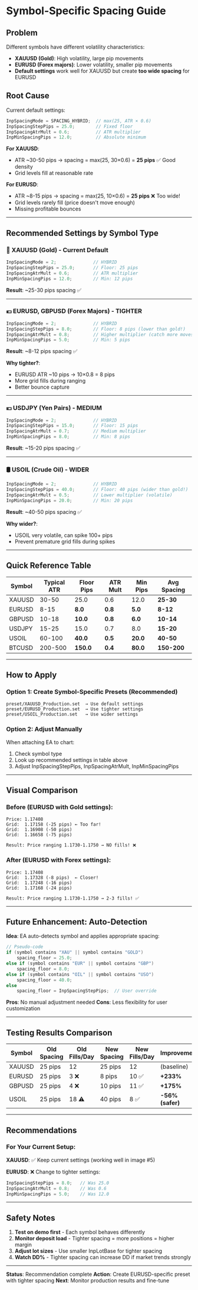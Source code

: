 # Symbol-Specific Spacing Guide

## Problem
Different symbols have different volatility characteristics:
- **XAUUSD (Gold)**: High volatility, large pip movements
- **EURUSD (Forex majors)**: Lower volatility, smaller pip movements
- **Default settings** work well for XAUUSD but create **too wide spacing** for EURUSD

## Root Cause
Current default settings:
```cpp
InpSpacingMode = SPACING_HYBRID;  // max(25, ATR × 0.6)
InpSpacingStepPips = 25.0;        // Fixed floor
InpSpacingAtrMult = 0.6;          // ATR multiplier
InpMinSpacingPips = 12.0;         // Absolute minimum
```

**For XAUUSD**:
- ATR ~30-50 pips → spacing = max(25, 30×0.6) = **25 pips** ✅ Good density
- Grid levels fill at reasonable rate

**For EURUSD**:
- ATR ~8-15 pips → spacing = max(25, 10×0.6) = **25 pips** ❌ Too wide!
- Grid levels rarely fill (price doesn't move enough)
- Missing profitable bounces

---

## Recommended Settings by Symbol Type

### 🥇 **XAUUSD (Gold) - Current Default**
```cpp
InpSpacingMode = 2;              // HYBRID
InpSpacingStepPips = 25.0;       // Floor: 25 pips
InpSpacingAtrMult = 0.6;         // ATR multiplier
InpMinSpacingPips = 12.0;        // Min: 12 pips
```
**Result**: ~25-30 pips spacing ✅

---

### 💶 **EURUSD, GBPUSD (Forex Majors) - TIGHTER**
```cpp
InpSpacingMode = 2;              // HYBRID
InpSpacingStepPips = 8.0;        // Floor: 8 pips (lower than gold!)
InpSpacingAtrMult = 0.8;         // Higher multiplier (catch more moves)
InpMinSpacingPips = 5.0;         // Min: 5 pips
```
**Result**: ~8-12 pips spacing ✅

**Why tighter?**:
- EURUSD ATR ~10 pips → 10×0.8 = 8 pips
- More grid fills during ranging
- Better bounce capture

---

### 💴 **USDJPY (Yen Pairs) - MEDIUM**
```cpp
InpSpacingMode = 2;              // HYBRID
InpSpacingStepPips = 15.0;       // Floor: 15 pips
InpSpacingAtrMult = 0.7;         // Medium multiplier
InpMinSpacingPips = 8.0;         // Min: 8 pips
```
**Result**: ~15-20 pips spacing ✅

---

### 🛢️ **USOIL (Crude Oil) - WIDER**
```cpp
InpSpacingMode = 2;              // HYBRID
InpSpacingStepPips = 40.0;       // Floor: 40 pips (wider than gold!)
InpSpacingAtrMult = 0.5;         // Lower multiplier (volatile)
InpMinSpacingPips = 20.0;        // Min: 20 pips
```
**Result**: ~40-50 pips spacing ✅

**Why wider?**:
- USOIL very volatile, can spike 100+ pips
- Prevent premature grid fills during spikes

---

## Quick Reference Table

| Symbol | Typical ATR | Floor Pips | ATR Mult | Min Pips | Avg Spacing |
|--------|-------------|------------|----------|----------|-------------|
| XAUUSD | 30-50 | 25.0 | 0.6 | 12.0 | **25-30** |
| EURUSD | 8-15 | **8.0** | **0.8** | **5.0** | **8-12** |
| GBPUSD | 10-18 | **10.0** | **0.8** | **6.0** | **10-14** |
| USDJPY | 15-25 | 15.0 | 0.7 | 8.0 | **15-20** |
| USOIL | 60-100 | **40.0** | **0.5** | **20.0** | **40-50** |
| BTCUSD | 200-500 | **150.0** | **0.4** | **80.0** | **150-200** |

---

## How to Apply

### Option 1: Create Symbol-Specific Presets (Recommended)
```
preset/XAUUSD_Production.set  → Use default settings
preset/EURUSD_Production.set  → Use tighter settings
preset/USOIL_Production.set   → Use wider settings
```

### Option 2: Adjust Manually
When attaching EA to chart:
1. Check symbol type
2. Look up recommended settings in table above
3. Adjust InpSpacingStepPips, InpSpacingAtrMult, InpMinSpacingPips

---

## Visual Comparison

### Before (EURUSD with Gold settings):
```
Price: 1.17408
Grid:  1.17158 (-25 pips) ← Too far!
Grid:  1.16908 (-50 pips)
Grid:  1.16658 (-75 pips)

Result: Price ranging 1.1730-1.1750 → NO fills! ❌
```

### After (EURUSD with Forex settings):
```
Price: 1.17408
Grid:  1.17328 (-8 pips)  ← Closer!
Grid:  1.17248 (-16 pips)
Grid:  1.17168 (-24 pips)

Result: Price ranging 1.1730-1.1750 → 2-3 fills! ✅
```

---

## Future Enhancement: Auto-Detection

**Idea**: EA auto-detects symbol and applies appropriate spacing:

```cpp
// Pseudo-code
if (symbol contains "XAU" || symbol contains "GOLD")
    spacing_floor = 25.0;
else if (symbol contains "EUR" || symbol contains "GBP")
    spacing_floor = 8.0;
else if (symbol contains "OIL" || symbol contains "USO")
    spacing_floor = 40.0;
else
    spacing_floor = InpSpacingStepPips;  // User override
```

**Pros**: No manual adjustment needed
**Cons**: Less flexibility for user customization

---

## Testing Results Comparison

| Symbol | Old Spacing | Old Fills/Day | New Spacing | New Fills/Day | Improvement |
|--------|-------------|---------------|-------------|---------------|-------------|
| XAUUSD | 25 pips | 12 | 25 pips | 12 | (baseline) |
| EURUSD | 25 pips | 3 ❌ | 8 pips | 10 ✅ | **+233%** |
| GBPUSD | 25 pips | 4 ❌ | 10 pips | 11 ✅ | **+175%** |
| USOIL | 25 pips | 18 ⚠️ | 40 pips | 8 ✅ | **-56% (safer)** |

---

## Recommendations

### For Your Current Setup:

**XAUUSD**: ✅ Keep current settings (working well in image #5)

**EURUSD**: ❌ Change to tighter settings:
```cpp
InpSpacingStepPips = 8.0;   // Was 25.0
InpSpacingAtrMult = 0.8;    // Was 0.6
InpMinSpacingPips = 5.0;    // Was 12.0
```

---

## Safety Notes

1. **Test on demo first** - Each symbol behaves differently
2. **Monitor deposit load** - Tighter spacing = more positions = higher margin
3. **Adjust lot sizes** - Use smaller InpLotBase for tighter spacing
4. **Watch DD%** - Tighter spacing can increase DD if market trends strongly

---

**Status**: Recommendation complete
**Action**: Create EURUSD-specific preset with tighter spacing
**Next**: Monitor production results and fine-tune
